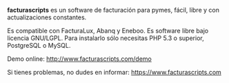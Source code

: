 __facturascripts__ es un software de facturación para pymes,
fácil, libre y con actualizaciones constantes.

Es compatible con FacturaLux, Abanq y Eneboo. Es software libre bajo licencia GNU/LGPL. Para instalarlo sólo necesitas PHP 5.3 o superior, PostgreSQL o MySQL.

Demo online: http://www.facturascripts.com/demo

Si tienes problemas, no dudes en informar:
https://www.facturascripts.com
